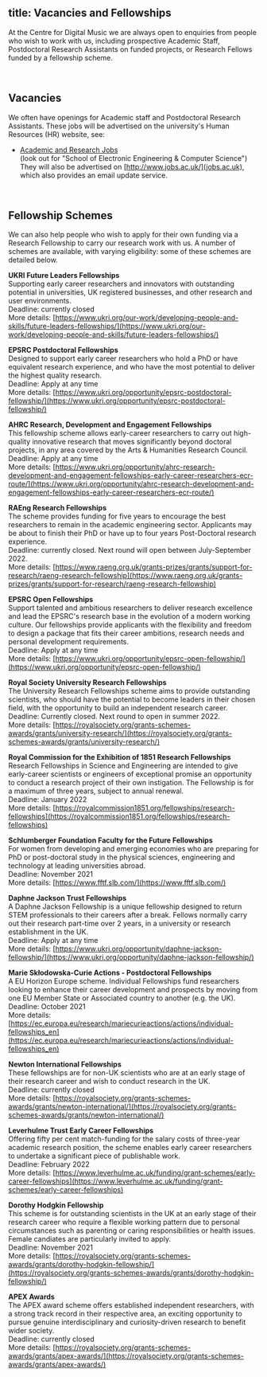 title: Vacancies and Fellowships
---------

<p>At the Centre for Digital Music we are always open to enquiries from people who wish to work with us, including prospective Academic Staff, Postdoctoral Research Assistants on funded projects, or Research Fellows funded by a fellowship scheme.</p>

<br>

Vacancies
-------

We often have openings for Academic staff and Postdoctoral Research Assistants. These jobs will be advertised on the university's Human Resources (HR) website, see:

* [Academic and Research Jobs](https://www.qmul.ac.uk/jobs/vacancies/)<br>(look out for "School of Electronic Engineering & Computer Science")
They will also be advertised on [http://www.jobs.ac.uk/](jobs.ac.uk), which also provides an email update service.

<br>

Fellowship Schemes
-------

We can also help people who wish to apply for their own funding via a Research Fellowship to carry our research work with us. A number of schemes are available, with varying eligibility: some of these schemes are detailed below.

<b>UKRI Future Leaders Fellowships</b>
<br>Supporting early career researchers and innovators with outstanding potential in universities, UK registered businesses, and other research and user environments.
<br>Deadline: currently closed
<br>More details: [https://www.ukri.org/our-work/developing-people-and-skills/future-leaders-fellowships/](https://www.ukri.org/our-work/developing-people-and-skills/future-leaders-fellowships/)

<b>EPSRC Postdoctoral Fellowships</b>
<br>Designed to support early career researchers who hold a PhD or have equivalent research experience, and who have the most potential to deliver the highest quality research.
<br>Deadline: Apply at any time
<br>More details: [https://www.ukri.org/opportunity/epsrc-postdoctoral-fellowship/](https://www.ukri.org/opportunity/epsrc-postdoctoral-fellowship/)

<b>AHRC Research, Development and Engagement Fellowships</b>
<br>This fellowship scheme allows early-career researchers to carry out high-quality innovative research that moves significantly beyond doctoral projects, in any area covered by the Arts & Humanities Research Council.
<br>Deadline: Apply at any time
<br>More details: [https://www.ukri.org/opportunity/ahrc-research-development-and-engagement-fellowships-early-career-researchers-ecr-route/](https://www.ukri.org/opportunity/ahrc-research-development-and-engagement-fellowships-early-career-researchers-ecr-route/)

<b>RAEng Research Fellowships</b>
<br>The scheme provides funding for five years to encourage the best researchers to remain in the academic engineering sector. Applicants may be about to finish their PhD or have up to four years Post-Doctoral research experience.
<br>Deadline: currently closed. Next round will open between July-September 2022.
<br>More details: [https://www.raeng.org.uk/grants-prizes/grants/support-for-research/raeng-research-fellowship](https://www.raeng.org.uk/grants-prizes/grants/support-for-research/raeng-research-fellowship)

<b>EPSRC Open Fellowships</b>
<br>Support talented and ambitious researchers to deliver research excellence and lead the EPSRC's research base in the evolution of a modern working culture. Our fellowships provide applicants with the flexibility and freedom to design a package that fits their career ambitions, research needs and personal development requirements.
<br>Deadline: Apply at any time
<br>More details: [https://www.ukri.org/opportunity/epsrc-open-fellowship/](https://www.ukri.org/opportunity/epsrc-open-fellowship/)

<b>Royal Society University Research Fellowships</b>
<br>The University Research Fellowships scheme aims to provide outstanding scientists, who should have the potential to become leaders in their chosen field, with the opportunity to build an independent research career.
<br>Deadline: Currently closed. Next round to open in summer 2022.
<br>More details: [https://royalsociety.org/grants-schemes-awards/grants/university-research/](https://royalsociety.org/grants-schemes-awards/grants/university-research/)

<b>Royal Commission for the Exhibition of 1851 Research Fellowships</b>
<br>Research Fellowships in Science and Engineering are intended to give early-career scientists or engineers of exceptional promise an opportunity to conduct a research project of their own instigation. The Fellowship is for a maximum of three years, subject to annual renewal.
<br>Deadline: January 2022
<br>More details: [https://royalcommission1851.org/fellowships/research-fellowships](https://royalcommission1851.org/fellowships/research-fellowships)

<b>Schlumberger Foundation Faculty for the Future Fellowships</b>
<br>For women from developing and emerging economies who are preparing for PhD or post-doctoral study in the physical sciences, engineering and technology at leading universities abroad.
<br>Deadline: November 2021
<br>More details: [https://www.fftf.slb.com/](https://www.fftf.slb.com/)

<b>Daphne Jackson Trust Fellowships</b>
<br>A Daphne Jackson Fellowship is a unique fellowship designed to return STEM professionals to their careers after a break. Fellows normally carry out their research part-time over 2 years, in a university or research establishment in the UK.
<br>Deadline: Apply at any time
<br>More details: [https://www.ukri.org/opportunity/daphne-jackson-fellowship/](https://www.ukri.org/opportunity/daphne-jackson-fellowship/)

<b> Marie Skłodowska-Curie Actions - Postdoctoral Fellowships</b>
<br>A EU Horizon Europe scheme. Individual Fellowships fund researchers looking to enhance their career development and prospects by moving from one EU Member State or Associated country to another (e.g. the UK). 
<br>Deadline: October 2021
<br>More details: [https://ec.europa.eu/research/mariecurieactions/actions/individual-fellowships_en](https://ec.europa.eu/research/mariecurieactions/actions/individual-fellowships_en)

<b>Newton International Fellowships</b>
<br>These fellowships are for non-UK scientists who are at an early stage of their research career and wish to conduct research in the UK.
<br>Deadline: currently closed
<br>More details: [https://royalsociety.org/grants-schemes-awards/grants/newton-international/](https://royalsociety.org/grants-schemes-awards/grants/newton-international/)

<b>Leverhulme Trust Early Career Fellowships</b>
<br>Offering fifty per cent match-funding for the salary costs of three-year academic research position, the scheme enables early career researchers to undertake a significant piece of publishable work.
<br>Deadline: February 2022
<br>More details: [https://www.leverhulme.ac.uk/funding/grant-schemes/early-career-fellowships](https://www.leverhulme.ac.uk/funding/grant-schemes/early-career-fellowships)

<b>Dorothy Hodgkin Fellowship</b>
<br>This scheme is for outstanding scientists in the UK at an early stage of their research career who require a flexible working pattern due to personal circumstances such as parenting or caring responsibilities or health issues. Female candiates are particularly invited to apply.
<br>Deadline: November 2021
<br>More details: [https://royalsociety.org/grants-schemes-awards/grants/dorothy-hodgkin-fellowship/](https://royalsociety.org/grants-schemes-awards/grants/dorothy-hodgkin-fellowship/)

<b>APEX Awards</b>
<br>The APEX award scheme offers established independent researchers, with a strong track record in their respective area, an exciting opportunity to pursue genuine interdisciplinary and curiosity-driven research to benefit wider society.
<br>Deadline: currently closed
<br>More details: [https://royalsociety.org/grants-schemes-awards/grants/apex-awards/](https://royalsociety.org/grants-schemes-awards/grants/apex-awards/)
